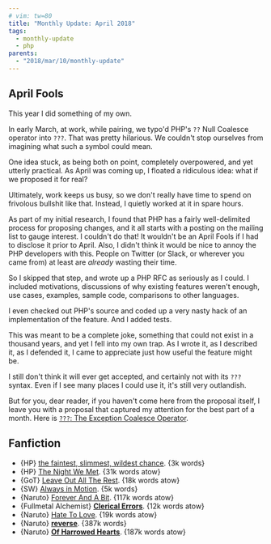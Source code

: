 ```yaml
---
# vim: tw=80
title: "Monthly Update: April 2018"
tags:
  - monthly-update
  - php
parents:
  - "2018/mar/10/monthly-update"
---
```


<a id=april-fools></a>

## April Fools

This year I did something of my own.

In early March, at work, while pairing, we typo'd PHP's `??` Null Coalesce
operator into `???`. That was pretty hilarious. We couldn't stop ourselves from
imagining what such a symbol could mean.

One idea stuck, as being both on point, completely overpowered, and yet utterly
practical. As April was coming up, I floated a ridiculous idea: what if we
proposed it for real?

Ultimately, work keeps us busy, so we don't really have time to spend on
frivolous bullshit like that. Instead, I quietly worked at it in spare hours.

As part of my initial research, I found that PHP has a fairly well-delimited
process for proposing changes, and it all starts with a posting on the mailing
list to gauge interest. I couldn't do that! It wouldn't be an April Fools if I
had to disclose it prior to April. Also, I didn't think it would be nice to
annoy the PHP developers with this. People on Twitter (or Slack, or wherever you
came from) at least are _already_ wasting their time.

So I skipped that step, and wrote up a PHP RFC as seriously as I could. I
included motivations, discussions of why existing features weren't enough, use
cases, examples, sample code, comparisons to other languages.

I even checked out PHP's source and coded up a very nasty hack of an
implementation of the feature. And I added tests.

This was meant to be a complete joke, something that could not exist in a
thousand years, and yet I fell into my own trap. As I wrote it, as I described
it, as I defended it, I came to appreciate just how useful the feature might be.

I still don't think it will ever get accepted, and certainly not with its `???`
syntax. Even if I see many places I could use it, it's still very outlandish.

But for you, dear reader, if you haven't come here from the proposal itself, I
leave you with a proposal that captured my attention for the best part of a
month. Here is [`???`: The Exception Coalesce Operator][???].

[???]: https://github.com/passcod/rfc-exception-coalesce-operator

## Fanfiction

 - {HP} [the faintest, slimmest, wildest chance](https://archiveofourown.org/works/14016324). {3k words}
 - {HP} [The Night We Met](https://archiveofourown.org/works/13094601). {31k words atow}
 - {GoT} [Leave Out All The Rest](https://archiveofourown.org/works/13348173). {18k words atow}
 - {SW} [Always in Motion](https://archiveofourown.org/works/13820787). {5k words}
 - {Naruto} [Forever And A Bit](https://archiveofourown.org/works/11592624). {117k words atow}
 - {Fullmetal Alchemist} **[Clerical Errors](https://archiveofourown.org/works/13980036)**. {12k words atow}
 - {Naruto} [Hate To Love](https://archiveofourown.org/works/12109287). {19k words atow}
 - {Naruto} **[reverse](https://archiveofourown.org/works/5339486)**. {387k words}
 - {Naruto} **[Of Harrowed Hearts](https://archiveofourown.org/works/8211566)**. {187k words atow}
